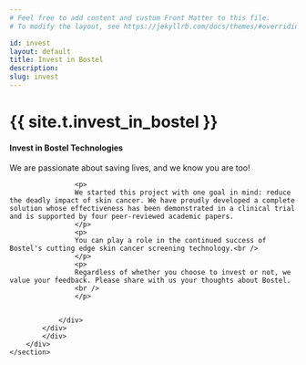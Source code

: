 ```yaml
---
# Feel free to add content and custom Front Matter to this file.
# To modify the layout, see https://jekyllrb.com/docs/themes/#overriding-theme-defaults

id: invest
layout: default
title: Invest in Bostel
description: 
slug: invest
---
```

<!-- <div id="player" data-plyr-provider="vimeo" data-plyr-embed-id="331429597" data-vimeo-responsive="true" data-vimeo-autplay="true"></div> -->
<div class="page-header">
    <div class="page-header__content container">
        <h1 class="h5 page-label">{{ site.t.invest_in_bostel }}</h1>
    </div>
</div>
<article class="page-content">    
    <section class="page-section">
        <div class="container">
            <div class="row">
            <div class="invest-info col">
                <div class="invest-block">
                    <h4 class="invest-block-title">Invest in Bostel Technologies</h4>
                    <p>
                    We are passionate about saving lives, and we know you are too!
                    </p>
                   
					<p>
                    We started this project with one goal in mind: reduce the deadly impact of skin cancer. We have proudly developed a complete solution whose effectiveness has been demonstrated in a clinical trial and is supported by four peer-reviewed academic papers.
                    </p>
                    <p>
                    You can play a role in the continued success of Bostel's cutting edge skin cancer screening technology.<br />
                    </p>
					<p>
					Regardless of whether you choose to invest or not, we value your feedback. Please share with us your thoughts about Bostel.
					<br />
					</p>
					
                    
                </div>
            </div>
            </div>
        </div>
    </section> 
    
  
</article>
